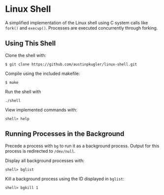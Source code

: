 # Linux Shell

A simplified implementation of the Linux shell using C system calls like
`fork()` and `execvp()`. Processes are executed concurrently through
forking.

## Using This Shell

Clone the shell with:
```
$ git clone https://github.com/austinpkugler/linux-shell.git
```
Compile using the included makefile:
```
$ make
```
Run the shell with
```
./shell
```
View implemented commands with:
```
shell> help
```

## Running Processes in the Background

Precede a process with `bg` to run it as a background process. Output for this
process is redirected to `/dev/null`.

Display all background processes with:
```
shell> bglist
```
Kill a background process using the ID displayed in `bglist`:
```
shell> bgkill 1
```
